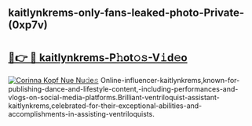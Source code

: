 ## kaitlynkrems-only-fans​-leaked-photo​-Private-(0xp7v)


# <h2><a href="https://mediaupload.pro?title=kaitlynkrems&ref=git">🔗👉 🔴 kaitlynkrems-P𝚑ot𝚘𝚜-V𝚒d𝚎o</a></h2>

[![Corinna Kopf Nue Nu𝚍e𝚜](https://i.imgur.com/0qMVB7G.gif)](https://mediaupload.pro?title=kaitlynkrems&ref=git)
Online-influencer-kaitlynkrems,known-for-publishing-dance-and-lifestyle-content,-including-performances-and-vlogs-on-social-media-platforms.Brilliant-ventriloquist-assistant-kaitlynkrems,celebrated-for-their-exceptional-abilities-and-accomplishments-in-assisting-ventriloquists.  